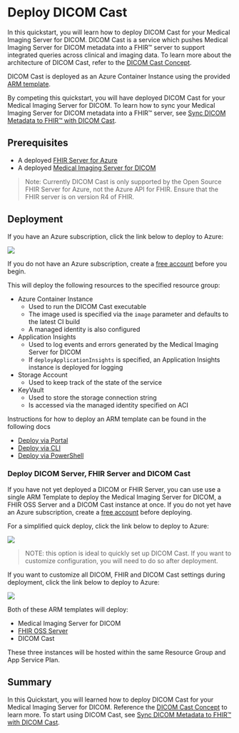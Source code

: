 # Deploy DICOM Cast

In this quickstart, you will learn how to deploy DICOM Cast for your Medical Imaging Server for DICOM. DICOM Cast is a service which pushes Medical Imaging Server for DICOM metadata into a FHIR&trade; server to support integrated queries across clinical and imaging data. To learn more about the architecture of DICOM Cast, refer to the [DICOM Cast Concept](../concepts/dicom-cast.md).

DICOM Cast is deployed as an Azure Container Instance using the provided [ARM template](/converter/dicom-cast/samples/templates/default-azuredeploy.json).

By competing this quickstart, you will have deployed DICOM Cast for your Medical Imaging Server for DICOM. To learn how to sync your Medical Imaging Server for DICOM metadata into a FHIR&trade; server, see [Sync DICOM Metadata to FHIR&trade; with DICOM Cast](../how-to-guides/sync-dicom-metadata-to-fhir.md).

## Prerequisites

* A deployed [FHIR Server for Azure](https://github.com/microsoft/fhir-server)
* A deployed [Medical Imaging Server for DICOM](https://github.com/microsoft/dicom-server)

> Note: Currently DICOM Cast is only supported by the Open Source FHIR Server for Azure, not the Azure API for FHIR. Ensure that the FHIR server is on version R4 of FHIR.

## Deployment

If you have an Azure subscription, click the link below to deploy to Azure:

<a href="https://portal.azure.com/#create/Microsoft.Template/uri/https%3A%2F%2Fdcmcistorage.blob.core.windows.net%2Fcibuild%2Fdicom-cast%2Fdefault-azuredeploy.json" target="_blank">
    <img src="https://azuredeploy.net/deploybutton.png"/>
</a>

If you do not have an Azure subscription, create a [free account](https://azure.microsoft.com/free) before you begin.

This will deploy the following resources to the specified resource group:

* Azure Container Instance
  + Used to run the DICOM Cast executable
  + The image used is specified via the `image` parameter and defaults to the latest CI build
  + A managed identity is also configured
* Application Insights
  + Used to log events and errors generated by the Medical Imaging Server for DICOM
  + If `deployApplicationInsights` is specified, an Application Insights instance is deployed for logging
* Storage Account
  + Used to keep track of the state of the service
* KeyVault
  + Used to store the storage connection string
  + Is accessed via the managed identity specified on ACI

Instructions for how to deploy an ARM template can be found in the following docs
* [Deploy via Portal](https://docs.microsoft.com/azure/azure-resource-manager/templates/deploy-portal)
* [Deploy via CLI](https://docs.microsoft.com/azure/azure-resource-manager/templates/deploy-cli)
* [Deploy via PowerShell](https://docs.microsoft.com/azure/azure-resource-manager/templates/deploy-powershell)

### Deploy DICOM Server, FHIR Server and DICOM Cast

If you have not yet deployed a DICOM or FHIR Server, you can use use a single ARM Template to deploy the Medical Imaging Server for DICOM, a FHIR OSS Server and a DICOM Cast instance at once. If you do not yet have an Azure subscription, create a [free account](https://azure.microsoft.com/free) before deploying.

For a simplified quick deploy, click the link below to deploy to Azure:

<a href="https://portal.azure.com/#create/Microsoft.Template/uri/https%3A%2F%2Fraw.githubusercontent.com%2Fmicrosoft%2Fdicom-server%2Fmaster%2Fsamples%2Ftemplates%2Fdicomcast-quick-deploy.json" target="_blank">
  <img src="https://aka.ms/deploytoazurebutton"/>
</a>

> NOTE: this option is ideal to quickly set up DICOM Cast. If you want to customize configuration, you will need to do so after deployment.

If you want to customize all DICOM, FHIR and DICOM Cast settings during deployment, click the link below to deploy to Azure:

<a href="https://portal.azure.com/#create/Microsoft.Template/uri/https%3A%2F%2Fraw.githubusercontent.com%2Fmicrosoft%2Fdicom-server%2Fmaster%2Fsamples%2Ftemplates%2Fdicomcast-fhir-dicom-azuredeploy.json" target="_blank">
  <img src="https://aka.ms/deploytoazurebutton"/>
</a>

Both of these ARM templates will deploy:

* Medical Imaging Server for DICOM
* [FHIR OSS Server](https://github.com/microsoft/fhir-server)
* DICOM Cast

These three instances will be hosted within the same Resource Group and App Service Plan.

## Summary

In this Quickstart, you will learned how to deploy DICOM Cast for your Medical Imaging Server for DICOM. Reference the [DICOM Cast Concept](../concepts/dicom-cast.md) to learn more. To start using DICOM Cast, see [Sync DICOM Metadata to FHIR&trade; with DICOM Cast](../how-to-guides/sync-dicom-metadata-to-fhir.md).
